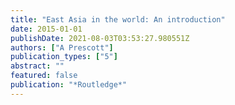 ```yaml
---
title: "East Asia in the world: An introduction"
date: 2015-01-01
publishDate: 2021-08-03T03:53:27.980551Z
authors: ["A Prescott"]
publication_types: ["5"]
abstract: ""
featured: false
publication: "*Routledge*"
---
```


